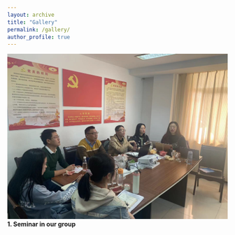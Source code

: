 ```yaml
---
layout: archive
title: "Gallery"
permalink: /gallery/
author_profile: true
---
```


<img src='/images/gallery/Seminar_1.jpg'> 
<strong>1. Seminar in our group</strong>
